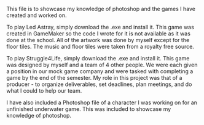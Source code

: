This file is to showcase my knowledge of photoshop and the games I have created and worked on.

To play Led Astray, simply download the .exe and install it. This game was created in GameMaker so the code I wrote for it is not available as it was done at the school. All of the artwork was done by myself except for the floor tiles. The music and floor tiles were taken from a royalty free source. 

To play Struggle4Life, simply download the .exe and install it. This game was designed by myself and a team of 4 other people. We were each given a position in our mock game company and were tasked with completing a game by the end of the semester. My role in this project was that of a producer - to organize deliverables, set deadlines, plan meetings, and do what I could to help our team.

I have also included a Photoshop file of a character I was working on for an unfinished underwater game. This was included to showcase my knowledge of photoshop.
